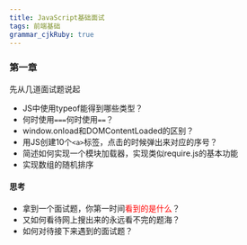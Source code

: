```yaml
---
title: JavaScript基础面试
tags: 前端基础
grammar_cjkRuby: true
---
```

### 第一章
先从几道面试题说起
* JS中使用typeof能得到哪些类型？
* 何时使用`===`何时使用`==`？
* window.onload和DOMContentLoaded的区别？
* 用JS创建10个`<a>`标签，点击的时候弹出来对应的序号？
* 简述如何实现一个模块加载器，实现类似require.js的基本功能
* 实现数组的随机排序
#### 思考
* 拿到一个面试题，你第一时间<font style="color:red;">看到的是什么</font>？
* 又如何看待网上搜出来的<font class="he_warn">永远看不完</font>的题海？
* 如何对待接下来遇到的面试题？
